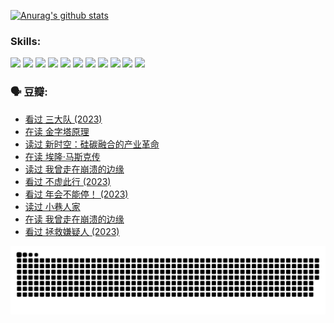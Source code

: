 
[![Anurag's github stats](https://github-readme-stats.vercel.app/api?username=w940853815)](https://github.com/anuraghazra/github-readme-stats)

### Skills:

<code><img height="32" src="https://cdn.jsdelivr.net/npm/simple-icons@v5/icons/python.svg"></code>
<code><img height="32" src="https://cdn.jsdelivr.net/npm/simple-icons@v5/icons/javascript.svg"></code>
<code><img height="32" src="https://cdn.jsdelivr.net/npm/simple-icons@v5/icons/django.svg"></code>
<code><img height="32" src="https://cdn.jsdelivr.net/npm/simple-icons@v5/icons/flask.svg"></code>
<code><img height="32" src="https://cdn.jsdelivr.net/npm/simple-icons@v5/icons/vuetify.svg"></code>
<code><img height="32" src="https://cdn.jsdelivr.net/npm/simple-icons@v5/icons/git.svg"></code>
<code><img height="32" src="https://cdn.jsdelivr.net/npm/simple-icons@v5/icons/docker.svg"></code>
<code><img height="32" src="https://cdn.jsdelivr.net/npm/simple-icons@v5/icons/postgresql.svg"></code>
<code><img height="32" src="https://cdn.jsdelivr.net/npm/simple-icons@v5/icons/elasticsearch.svg"></code>
<code><img height="32" src="https://cdn.jsdelivr.net/npm/simple-icons@v5/icons/macos.svg"></code>
<code><img height="32" src="https://cdn.jsdelivr.net/npm/simple-icons@v5/icons/linux.svg"></code>

### 🗣 豆瓣:

<!-- DOUBAN-ACTIVITIES:START -->
- [看过 三大队‎ (2023)](https://www.douban.com/people/136069238/status/4510323325/?_i=07884133)
- [在读 金字塔原理](https://www.douban.com/people/136069238/status/4507497587/?_i=07884133)
- [读过 新时空：硅碳融合的产业革命](https://www.douban.com/people/136069238/status/4506659177/?_i=07884133)
- [在读 埃隆·马斯克传](https://www.douban.com/people/136069238/status/4500417190/?_i=07884133)
- [读过 我曾走在崩溃的边缘](https://www.douban.com/people/136069238/status/4500416754/?_i=07884133)
- [看过 不虚此行‎ (2023)](https://www.douban.com/people/136069238/status/4499973052/?_i=07884133)
- [看过 年会不能停！‎ (2023)](https://www.douban.com/people/136069238/status/4498582002/?_i=07884133)
- [读过 小巷人家](https://www.douban.com/people/136069238/status/4489290935/?_i=07884133)
- [在读 我曾走在崩溃的边缘](https://www.douban.com/people/136069238/status/4489290559/?_i=07884133)
- [看过 拯救嫌疑人‎ (2023)](https://www.douban.com/people/136069238/status/4477421513/?_i=07884133)
<!-- DOUBAN-ACTIVITIES:END -->


![Snake animation](https://raw.githubusercontent.com/w940853815/w940853815/output/github-contribution-grid-snake.svg)

<!--
**w940853815/w940853815** is a ✨ _special_ ✨ repository because its `README.md` (this file) appears on your GitHub profile.

Here are some ideas to get you started:

- 🔭 I’m currently working on ...
- 🌱 I’m currently learning ...
- 👯 I’m looking to collaborate on ...
- 🤔 I’m looking for help with ...
- 💬 Ask me about ...
- 📫 How to reach me: ...
- 😄 Pronouns: ...
- ⚡ Fun fact: ...
-->
